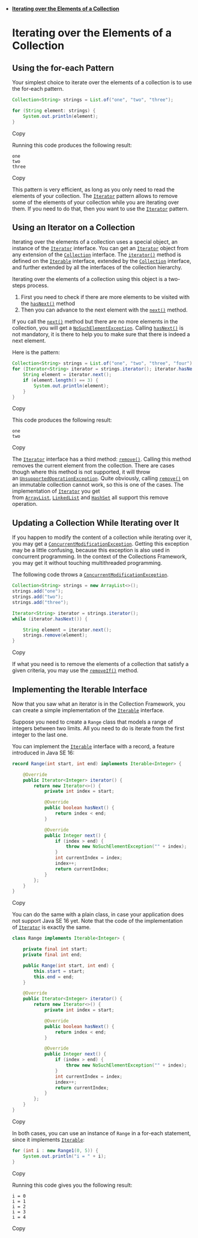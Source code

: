 - [**Iterating over the Elements of a Collection**](https://dev.java/learn/api/collections-framework/iterating/)

  # **Iterating over the Elements of a Collection**

  ## **Using the for-each Pattern**

  Your simplest choice to iterate over the elements of a collection is to use the for-each pattern.

    ```java
    Collection<String> strings = List.of("one", "two", "three");
    
    for (String element: strings) {
        System.out.println(element);
    }
    
    ```

  Copy

  Running this code produces the following result:

    ```
    one
    two
    three
    
    ```

  Copy

  This pattern is very efficient, as long as you only need to read the elements of your collection. The [`Iterator`](https://docs.oracle.com/en/java/javase/23/docs/api/java.base/java/util/Iterator.html) pattern allows to remove some of the elements of your collection while you are iterating over them. If you need to do that, then you want to use the [`Iterator`](https://docs.oracle.com/en/java/javase/23/docs/api/java.base/java/util/Iterator.html) pattern.

  ## **Using an Iterator on a Collection**

  Iterating over the elements of a collection uses a special object, an instance of the [`Iterator`](https://docs.oracle.com/en/java/javase/23/docs/api/java.base/java/util/Iterator.html) interface. You can get an [`Iterator`](https://docs.oracle.com/en/java/javase/23/docs/api/java.base/java/util/Iterator.html) object from any extension of the [`Collection`](https://docs.oracle.com/en/java/javase/23/docs/api/java.base/java/util/Collection.html) interface. The [`iterator()`](https://docs.oracle.com/en/java/javase/23/docs/api/java.base/java/util/Collection.html#iterator()) method is defined on the [`Iterable`](https://docs.oracle.com/en/java/javase/23/docs/api/java.base/java/lang/Iterable.html) interface, extended by the [`Collection`](https://docs.oracle.com/en/java/javase/23/docs/api/java.base/java/util/Collection.html) interface, and further extended by all the interfaces of the collection hierarchy.

  Iterating over the elements of a collection using this object is a two-steps process.

    1. First you need to check if there are more elements to be visited with the [`hasNext()`](https://docs.oracle.com/en/java/javase/23/docs/api/java.base/java/util/Iterator.html#hasNext()) method
    2. Then you can advance to the next element with the [`next()`](https://docs.oracle.com/en/java/javase/23/docs/api/java.base/java/util/Iterator.html#next()) method.

  If you call the [`next()`](https://docs.oracle.com/en/java/javase/23/docs/api/java.base/java/util/Iterator.html#next()) method but there are no more elements in the collection, you will get a [`NoSuchElementException`](https://docs.oracle.com/en/java/javase/23/docs/api/java.base/java/util/NoSuchElementException.html). Calling [`hasNext()`](https://docs.oracle.com/en/java/javase/23/docs/api/java.base/java/util/Iterator.html#hasNext()) is not mandatory, it is there to help you to make sure that there is indeed a next element.

  Here is the pattern:

    ```java
    Collection<String> strings = List.of("one", "two", "three", "four");
    for (Iterator<String> iterator = strings.iterator(); iterator.hasNext();) {
        String element = iterator.next();
        if (element.length() == 3) {
            System.out.println(element);
        }
    }
    
    ```

  Copy

  This code produces the following result:

    ```
    one
    two
    
    ```

  Copy

  The [`Iterator`](https://docs.oracle.com/en/java/javase/23/docs/api/java.base/java/util/Iterator.html) interface has a third method: [`remove()`](https://docs.oracle.com/en/java/javase/23/docs/api/java.base/java/util/Iterator.html#remove()). Calling this method removes the current element from the collection. There are cases though where this method is not supported, it will throw an [`UnsupportedOperationException`](https://docs.oracle.com/en/java/javase/23/docs/api/java.base/java/lang/UnsupportedOperationException.html). Quite obviously, calling [`remove()`](https://docs.oracle.com/en/java/javase/23/docs/api/java.base/java/util/Iterator.html#remove()) on an immutable collection cannot work, so this is one of the cases. The implementation of [`Iterator`](https://docs.oracle.com/en/java/javase/23/docs/api/java.base/java/util/Iterator.html) you get from [`ArrayList`](https://docs.oracle.com/en/java/javase/23/docs/api/java.base/java/util/ArrayList.html), [`LinkedList`](https://docs.oracle.com/en/java/javase/23/docs/api/java.base/java/util/LinkedList.html) and [`HashSet`](https://docs.oracle.com/en/java/javase/23/docs/api/java.base/java/util/HashSet.html) all support this remove operation.

  ## **Updating a Collection While Iterating over It**

  If you happen to modify the content of a collection while iterating over it, you may get a [`ConcurrentModificationException`](https://docs.oracle.com/en/java/javase/23/docs/api/java.base/java/util/ConcurrentModificationException.html). Getting this exception may be a little confusing, because this exception is also used in concurrent programming. In the context of the Collections Framework, you may get it without touching multithreaded programming.

  The following code throws a [`ConcurrentModificationException`](https://docs.oracle.com/en/java/javase/23/docs/api/java.base/java/util/ConcurrentModificationException.html).

    ```java
    Collection<String> strings = new ArrayList<>();
    strings.add("one");
    strings.add("two");
    strings.add("three");
    
    Iterator<String> iterator = strings.iterator();
    while (iterator.hasNext()) {
    
        String element = iterator.next();
        strings.remove(element);
    }
    
    ```

  Copy

  If what you need is to remove the elements of a collection that satisfy a given criteria, you may use the [`removeIf()`](https://docs.oracle.com/en/java/javase/23/docs/api/java.base/java/util/Collection.html#removeIf(java.util.function.Predicate)) method.

  ## **Implementing the Iterable Interface**

  Now that you saw what an iterator is in the Collection Framework, you can create a simple implementation of the [`Iterable`](https://docs.oracle.com/en/java/javase/23/docs/api/java.base/java/lang/Iterable.html) interface.

  Suppose you need to create a `Range` class that models a range of integers between two limits. All you need to do is iterate from the first integer to the last one.

  You can implement the [`Iterable`](https://docs.oracle.com/en/java/javase/23/docs/api/java.base/java/lang/Iterable.html) interface with a record, a feature introduced in Java SE 16:

    ```java
    record Range(int start, int end) implements Iterable<Integer> {
    
        @Override
        public Iterator<Integer> iterator() {
            return new Iterator<>() {
                private int index = start;
    
                @Override
                public boolean hasNext() {
                    return index < end;
                }
    
                @Override
                public Integer next() {
                    if (index > end) {
                        throw new NoSuchElementException("" + index);
                    }
                    int currentIndex = index;
                    index++;
                    return currentIndex;
                }
            };
        }
    }
    
    ```

  Copy

  You can do the same with a plain class, in case your application does not support Java SE 16 yet. Note that the code of the implementation of [`Iterator`](https://docs.oracle.com/en/java/javase/23/docs/api/java.base/java/util/Iterator.html) is exactly the same.

    ```java
    class Range implements Iterable<Integer> {
    
        private final int start;
        private final int end;
    
        public Range(int start, int end) {
            this.start = start;
            this.end = end;
        }
    
        @Override
        public Iterator<Integer> iterator() {
            return new Iterator<>() {
                private int index = start;
    
                @Override
                public boolean hasNext() {
                    return index < end;
                }
    
                @Override
                public Integer next() {
                    if (index > end) {
                        throw new NoSuchElementException("" + index);
                    }
                    int currentIndex = index;
                    index++;
                    return currentIndex;
                }
            };
        }
    }
    
    ```

  Copy

  In both cases, you can use an instance of `Range` in a for-each statement, since it implements [`Iterable`](https://docs.oracle.com/en/java/javase/23/docs/api/java.base/java/lang/Iterable.html):

    ```java
    for (int i : new Range1(0, 5)) {
        System.out.println("i = " + i);
    }
    
    ```

  Copy

  Running this code gives you the following result:

    ```
    i = 0
    i = 1
    i = 2
    i = 3
    i = 4
    
    ```

  Copy